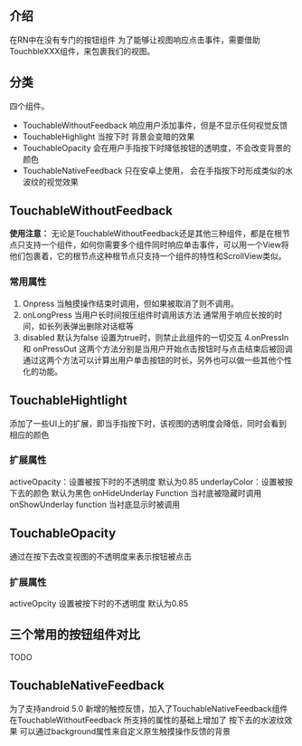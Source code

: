 ## 介绍
在RN中在没有专门的按钮组件 为了能够让视图响应点击事件，需要借助 TouchbleXXX组件，来包裹我们的视图。
## 分类
四个组件。
- TouchableWithoutFeedback
响应用户添加事件，但是不显示任何视觉反馈
- TouchableHighlight
当按下时 背景会变暗的效果
- TouchableOpacity
会在用户手指按下时降低按钮的透明度，不会改变背景的颜色
- TouchableNativeFeedback
只在安卓上使用， 会在手指按下时形成类似的水波纹的视觉效果

## TouchableWithoutFeedback
**使用注意：**
无论是TouchableWithoutFeedback还是其他三种组件，都是在根节点只支持一个组件，如何你需要多个组件同时响应单击事件，可以用一个View将他们包裹着，它的根节点这种根节点只支持一个组件的特性和ScrollView类似。
### 常用属性
1. Onpress 当触摸操作结束时调用，但如果被取消了则不调用。
2. onLongPress 当用户长时间按压组件时调用该方法 通常用于响应长按的时间，如长列表弹出删除对话框等
3. disabled 默认为false 设置为true时，则禁止此组件的一切交互
4.onPressIn 和 onPressOut
这两个方法分别是当用户开始点击按钮时与点击结束后被回调
通过这两个方法可以计算出用户单击按钮的时长，另外也可以做一些其他个性化的功能。


## TouchableHightlight
添加了一些UI上的扩展，即当手指按下时，该视图的透明度会降低，同时会看到相应的颜色 
### 扩展属性
activeOpacity：设置被按下时的不透明度 默认为0.85
underlayColor：设置被按下去的颜色 默认为黑色
onHideUnderlay Function
当衬底被隐藏时调用
onShowUnderlay function
当衬底显示时被调用 

## TouchableOpacity
通过在按下去改变视图的不透明度来表示按钮被点击
### 扩展属性
activeOpcity 设置被按下时的不透明度 默认为0.85

##  三个常用的按钮组件对比
TODO

## TouchableNativeFeedback
为了支持android 5.0 新增的触控反馈，加入了TouchableNativeFeedback组件
在TouchableWithoutFeedback 所支持的属性的基础上增加了 按下去的水波纹效果 
可以通过background属性来自定义原生触摸操作反馈的背景
